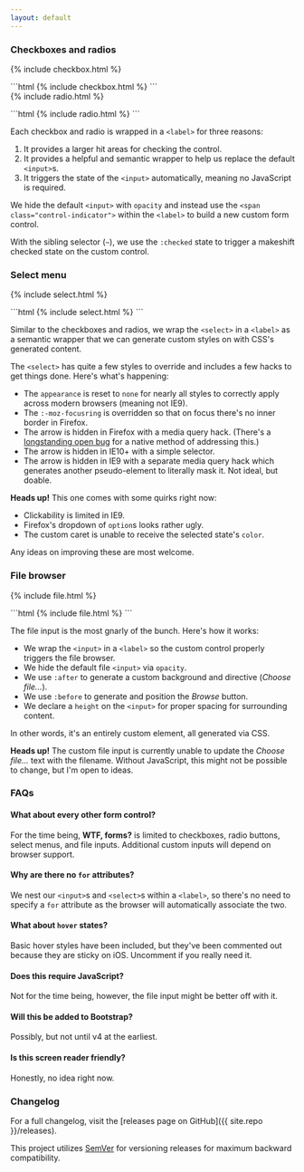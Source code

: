 ```yaml
---
layout: default
---
```


### Checkboxes and radios

<form class="controls-stacked">
  {% include checkbox.html %}
</form>
```html
{% include checkbox.html %}
```

<form class="controls-stacked">
  {% include radio.html %}
</form>
```html
{% include radio.html %}
```

Each checkbox and radio is wrapped in a `<label>` for three reasons:

1. It provides a larger hit areas for checking the control.
2. It provides a helpful and semantic wrapper to help us replace the default `<input>`s.
3. It triggers the state of the `<input>` automatically, meaning no JavaScript is required.

We hide the default `<input>` with `opacity` and instead use the `<span class="control-indicator">` within the `<label>` to build a new custom form control.

With the sibling selector (`~`), we use the `:checked` state to trigger a makeshift checked state on the custom control.


### Select menu

<form class="controls-stacked">
  {% include select.html %}
</form>
```html
{% include select.html %}
```

Similar to the checkboxes and radios, we wrap the `<select>` in a `<label>` as a semantic wrapper that we can generate custom styles on with CSS's generated content.

The `<select>` has quite a few styles to override and includes a few hacks to get things done. Here's what's happening:

* The `appearance` is reset to `none` for nearly all styles to correctly apply across modern browsers (meaning not IE9).
* The `:-moz-focusring` is overridden so that on focus there's no inner border in Firefox.
* The arrow is hidden in Firefox with a media query hack. (There's a [longstanding open bug](https://bugzilla.mozilla.org/show_bug.cgi?id=649849) for a native method of addressing this.)
* The arrow is hidden in IE10+ with a simple selector.
* The arrow is hidden in IE9 with a separate media query hack which generates another pseudo-element to literally mask it. Not ideal, but doable.

**Heads up!** This one comes with some quirks right now:

* Clickability is limited in IE9.
* Firefox's dropdown of `option`s looks rather ugly.
* The custom caret is unable to receive the selected state's `color`.

Any ideas on improving these are most welcome.


### File browser

<form class="controls-stacked">
  {% include file.html %}
</form>
```html
{% include file.html %}
```

The file input is the most gnarly of the bunch. Here's how it works:

* We wrap the `<input>` in a `<label>` so the custom control properly triggers the file browser.
* We hide the default file `<input>` via `opacity`.
* We use `:after` to generate a custom background and directive (*Choose file...*).
* We use `:before` to generate and position the *Browse* button.
* We declare a `height` on the `<input>` for proper spacing for surrounding content.

In other words, it's an entirely custom element, all generated via CSS.

**Heads up!** The custom file input is currently unable to update the *Choose file...* text with the filename. Without JavaScript, this might not be possible to change, but I'm open to ideas.


### FAQs

#### What about every other form control?
For the time being, **WTF, forms?** is limited to checkboxes, radio buttons, select menus, and file inputs. Additional custom inputs will depend on browser support.

#### Why are there no `for` attributes?
We nest our `<input>`s and `<select>`s within a `<label>`, so there's no need to specify a `for` attribute as the browser will automatically associate the two.

#### What about `hover` states?
Basic hover styles have been included, but they've been commented out because they are sticky on iOS. Uncomment if you really need it.

#### Does this require JavaScript?
Not for the time being, however, the file input might be better off with it.

#### Will this be added to Bootstrap?
Possibly, but not until v4 at the earliest.

#### Is this screen reader friendly?
Honestly, no idea right now.


### Changelog

For a full changelog, visit the [releases page on GitHub]({{ site.repo }}/releases).

This project utilizes [SemVer](http://semver.org) for versioning releases for maximum backward compatibility.
